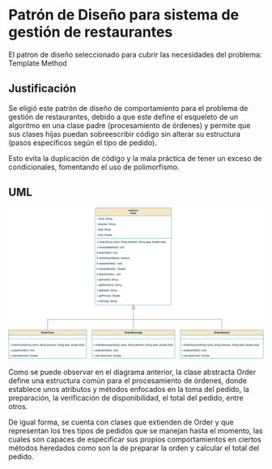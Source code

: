 # Patrón de Diseño para sistema de gestión de restaurantes

El patron de diseño seleccionado para cubrir las necesidades del problema: Template Method

## Justificación

Se eligió este patrón de diseño de comportamiento para el problema de gestión de restaurantes, debido a que este define el esqueleto de un algoritmo en una clase padre (procesamiento de órdenes) y permite que sus clases hijas puedan sobreescribir código sin alterar su estructura (pasos específicos según el tipo de pedido).

Esto evita la duplicación de código y la mala práctica de tener un exceso de condicionales, fomentando el uso de polimorfismo.

## UML
![Diagrama de clase](GestionRestaurantes.drawio.png)

Como se puede observar en el diagrama anterior, la clase abstracta Order define una estructura común para el procesamiento de órdenes, donde establece unos atributos y métodos enfocados en la toma del pedido, la preparación, la verificación de disponibilidad, el total del pedido, entre otros. 

De igual forma, se cuenta con clases que extienden de Order y que representan los tres tipos de pedidos que se manejan hasta el momento, las cuales son capaces de especificar sus propios comportamientos en ciertos métodos heredados como son la de preparar la orden y calcular el total del pedido.